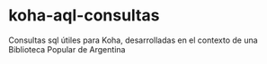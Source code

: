 # koha-aql-consultas
Consultas sql útiles para Koha, desarrolladas en el contexto de una Biblioteca Popular de Argentina
